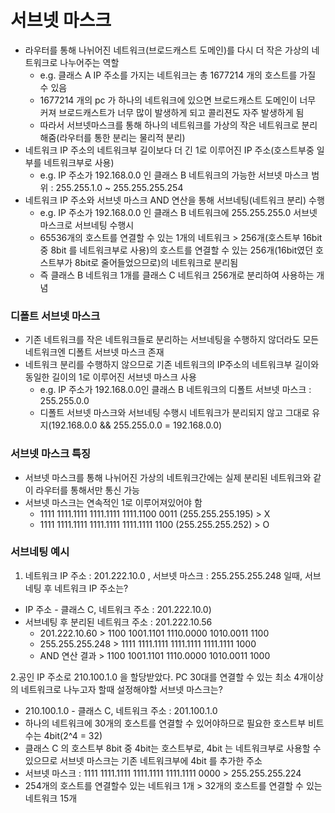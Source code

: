 # 서브넷 마스크
* 라우터를 통해 나뉘어진 네트워크(브로드캐스트 도메인)를 다시 더 작은 가상의 네트워크로 나누어주는 역할
	* e.g. 클래스 A IP 주소를 가지는 네트워크는 총 1677214 개의 호스트를 가질 수 있음
	* 1677214 개의 pc 가 하나의 네트워크에 있으면 브로드캐스트 도메인이 너무 커져 브로드캐스트가 너무 많이 발생하게 되고 콜리젼도 자주 발생하게 됨
	* 따라서 서브넷마스크를 통해 하나의 네트워크를 가상의 작은 네트워크로 분리해줌(라우터를 통한 분리는 물리적 분리)
* 네트워크 IP 주소의 네트워크부 길이보다 더 긴 1로 이루어진 IP 주소(호스트부중 일부를 네트워크부로 사용)
   * e.g. IP 주소가 192.168.0.0 인 클래스 B 네트워크의 가능한 서브넷 마스크 범위 : 255.255.1.0 ~ 255.255.255.254
* 네트워크 IP 주소와 서브넷 마스크 AND 연산을 통해 서브네팅(네트워크 분리) 수행
   * e.g. IP 주소가 192.168.0.0 인 클래스 B 네트워크에 255.255.255.0 서브넷 마스크로 서브네팅 수행시 
   * 65536개의 호스트를 연결할 수 있는 1개의 네트워크 > 256개(호스트부 16bit 중 8bit 를 네트워크부로 사용)의 호스트를 연결할 수 있는 256개(16bit였던 호스트부가 8bit로 줄어들었으므로)의 네트워크로 분리됨
   * 즉 클래스 B 네트워크 1개를 클래스 C 네트워크 256개로 분리하여 사용하는 개념

### 디폴트 서브넷 마스크
* 기존 네트워크를 작은 네트워크들로 분리하는 서브네팅을 수행하지 않더라도 모든 네트워크엔 디폴트 서브넷 마스크 존재
* 네트워크 분리를 수행하지 않으므로 기존 네트워크의 IP주소의 네트워크부 길이와 동일한 길이의 1로 이루어진 서브넷 마스크 사용
   * e.g. IP 주소가 192.168.0.0인 클래스 B 네트워크의 디폴트 서브넷 마스크 : 255.255.0.0 
   * 디폴트 서브넷 마스크와 서브네팅 수행시 네트워크가 분리되지 않고 그대로 유지(192.168.0.0 && 255.255.0.0 = 192.168.0.0)

### 서브넷 마스크 특징
* 서브넷 마스크를 통해 나뉘어진 가상의 네트워크간에는 실제 분리된 네트워크와 같이 라우터를 통해서만 통신 가능
* 서브넷 마스크는 연속적인 1로 이루어져있어야 함
   * 1111 1111.1111 1111.1111 1111.1100 0011 (255.255.255.195) > X
   * 1111 1111.1111 1111.1111 1111.1111 1100 (255.255.255.252) > O

### 서브네팅 예시
1. 네트워크 IP 주소 : 201.222.10.0 , 서브넷 마스크 : 255.255.255.248 일때, 서브네팅 후 네트워크 IP 주소는?
* IP 주소 - 클래스 C, 네트워크 주소 : 201.222.10.0)
* 서브네팅 후 분리된 네트워크 주소 : 201.222.10.56
   * 201.222.10.60   > 1100 1001.1101 1110.0000 1010.0011 1100
   * 255.255.255.248 > 1111 1111.1111 1111.1111 1111.1111 1000
   * AND 연산 결과    > 1100 1001.1101 1110.0000 1010.0011 1000
  
  
2.공인 IP 주소로 210.100.1.0 을 할당받았다. PC 30대를 연결할 수 있는 최소 4개이상의 네트워크로 나누고자 할때 설정해야할 서브넷 마스크는?
* 210.100.1.0 - 클래스 C, 네트워크 주소 : 201.100.1.0
* 하나의 네트워크에 30개의 호스트를 연결할 수 있어야하므로 필요한 호스트부 비트수는 4bit(2^4 = 32)
* 클래스 C 의 호스트부 8bit 중 4bit는 호스트부로, 4bit 는 네트워크부로 사용할 수 있으므로 서브넷 마스크는 기존 네트워크부에 4bit 를 추가한 주소
* 서브넷 마스크 : 1111 1111.1111 1111.1111 1111.1111 0000 > 255.255.255.224
* 254개의 호스트를 연결할수 있는 네트워크 1개 > 32개의 호스트를 연결할 수 있는 네트워크 15개
   
   